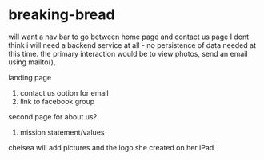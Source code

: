 # breaking-bread


will want a nav bar to go between home page and contact us page
I dont think i will need a backend service at all - no persistence of data needed at this time. the primary interaction would be to view photos, send an email using mailto(), 

landing page 
  1. contact us option for email
  2. link to facebook group

second page for about us?
  1. mission statement/values

chelsea will add pictures and the logo she created on her iPad
